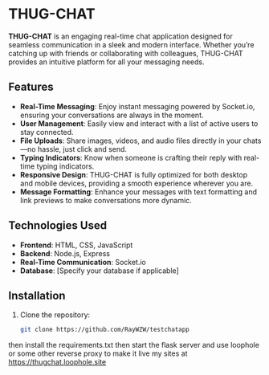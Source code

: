 # THUG-CHAT

**THUG-CHAT** is an engaging real-time chat application designed for seamless communication in a sleek and modern interface. Whether you’re catching up with friends or collaborating with colleagues, THUG-CHAT provides an intuitive platform for all your messaging needs.

## Features

- **Real-Time Messaging**: Enjoy instant messaging powered by Socket.io, ensuring your conversations are always in the moment.
- **User Management**: Easily view and interact with a list of active users to stay connected.
- **File Uploads**: Share images, videos, and audio files directly in your chats—no hassle, just click and send.
- **Typing Indicators**: Know when someone is crafting their reply with real-time typing indicators.
- **Responsive Design**: THUG-CHAT is fully optimized for both desktop and mobile devices, providing a smooth experience wherever you are.
- **Message Formatting**: Enhance your messages with text formatting and link previews to make conversations more dynamic.

## Technologies Used

- **Frontend**: HTML, CSS, JavaScript
- **Backend**: Node.js, Express
- **Real-Time Communication**: Socket.io
- **Database**: [Specify your database if applicable]

## Installation

1. Clone the repository:
   ```bash
   git clone https://github.com/RayWZW/testchatapp

then install the requirements.txt then start the flask server and use loophole or some other reverse proxy to make it live 
my sites at https://thugchat.loophole.site
